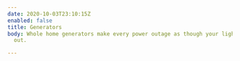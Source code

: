 ```yaml
---
date: 2020-10-03T23:10:15Z
enabled: false
title: Generators
body: Whole home generators make every power outage as though your lights never went
  out.

---
```

